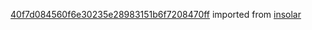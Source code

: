 [40f7d084560f6e30235e28983151b6f7208470ff](https://github.com/insolar/insolar/commit/40f7d084560f6e30235e28983151b6f7208470ff) imported from [insolar](https://github.com/insolar/insolar)
